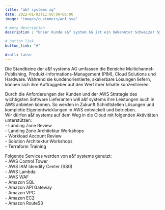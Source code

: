```yaml
---
title: "a&f systems ag"
date: 2022-01-03T11:00:00+06:00
image: "images/customers/anf.svg"

# meta description
description : "Unser Kunde a&f system AG ist ein bekannter Schweizer Systemintegrator für innovative Publishing-Software und nachhaltige Business-IT-Lösungen."

# button link
button_link: "#"

draft: false
---
```


Die Standbeine der a&f systems AG umfassen die Bereiche Multichannel-Publishing, Produkt-Informations-Management (PIM), Cloud Solutions und Hardware. Während sie kundenorientierte, skalierbare Lösungen liefern, können sich ihre Auftraggeber auf den Wert ihrer Inhalte konzentrieren.

Durch die Anforderungen der Kunden und der AWS Strategie des wichtigsten Software Lieferanten will a&f systems ihre Leistungen auch in AWS anbieten können. So werden in Zukunft Schnittstellen Lösungen und komplette Eigenentwicklungen in AWS entwickelt und betrieben.</br>
Wir dürfen a&f systems auf dem Weg in die Cloud mit folgenden Aktivitäten unterstützen:</br>
\- Landing Zone Review </br>
\- Landing Zone Architektur Workshops </br>
\- Workload Account Review </br>
\- Solution Architektur Workshops </br>
\- Terraform Training </br>

Folgende Services werden von a&f systems genutzt:</br>
\- AWS Control Tower </br>
\- AWS IAM Idendity Center (SS0) </br>
\- AWS Lambda </br>
\- AWS WAF </br>
\- Amazon SQL </br>
\- Amazon API Gateway </br>
\- Amazon VPC </br>
\- Amazon EC2 </br>
\- Amazon Route53
